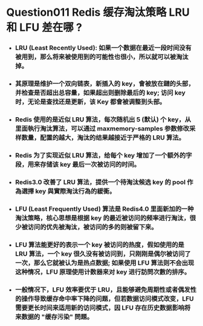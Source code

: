 Question011 Redis 缓存淘汰策略 LRU 和 LFU 差在哪 ?
=====
* ### LRU (Least Recently Used): 如果一个数据在最近一段时间没有被用到，那么将来被使用到的可能性也很小，所以就可以被淘汰掉。
* ### 其原理是维护一个双向链表，新插入的 key，會被放在鏈的头部，并检查是否超出总容量，如果超出则删除最后的 key; 访问 key 时，无论是查找还是更新，该 Key 都會被调整到头部。
* ### Redis 使用的是近似 LRU 算法，每次随机出 5 (默认) 个 key，从里面執行淘汰算法，可以通过 maxmemory-samples 参数修改采样数量，配置的越大，淘汰的结果越接近于严格的 LRU 算法。
* ### Redis 为了实现近似 LRU 算法，给每个 key 增加了一个额外的字段，用来存储该 key 最后一次被访问的时间。
* ### Redis3.0 改善了 LRU 算法，提供一个待淘汰候选 key 的 pool 作為選擇 key 與實際淘汰行為的緩衝。
* ### LFU (Least Frequently Used) 算法是 Redis4.0 里面新加的一种淘汰策略，核心思想是根据 key 的最近被访问的频率进行淘汰，很少被访问的优先被淘汰，被访问的多的则被留下来。
* ### LFU 算法能更好的表示一个 key 被访问的热度，假如使用的是 LRU 算法，一个 key 很久没有被访问到，只刚刚是偶尔被访问了一次，那么它就被认为是热点数据; 如果使用 LFU 算法则不会出现这种情况，LFU 原理使用计数器来对 key 进行訪問次數的排序。
* ### 一般情况下，LFU 效率要优于 LRU，且能够避免周期性或者偶发性的操作导致缓存命中率下降的问题，但若数据访问模式改变，LFU 需要更长时间来适用新的访问模式，因 LFU 存在历史数据影响将来数据的 "缓存污染" 問題。
<br />
